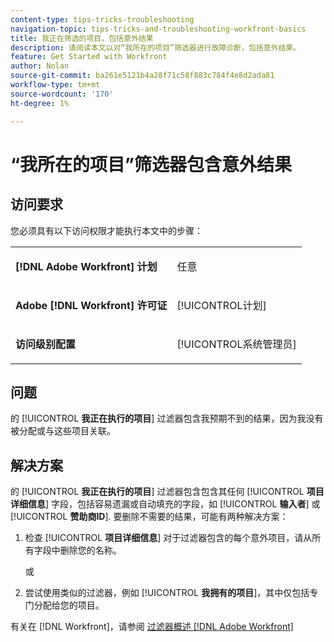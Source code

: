 ```yaml
---
content-type: tips-tricks-troubleshooting
navigation-topic: tips-tricks-and-troubleshooting-workfront-basics
title: 我正在筛选的项目，包括意外结果
description: 请阅读本文以对“我所在的项目”筛选器进行故障诊断，包括意外结果。
feature: Get Started with Workfront
author: Nolan
source-git-commit: ba261e5121b4a28f71c58f883c784f4e8d2ada81
workflow-type: tm+mt
source-wordcount: '170'
ht-degree: 1%

---
```


# “我所在的项目”筛选器包含意外结果

## 访问要求

您必须具有以下访问权限才能执行本文中的步骤：

<table style="table-layout:auto"> 
 <col> 
 <col> 
 <tbody> 
  <tr> 
   <td role="rowheader"><strong>[!DNL Adobe Workfront] 计划</strong></td> 
   <td> <p>任意</p> </td> 
  </tr> 
  <tr> 
   <td role="rowheader"><strong>Adobe [!DNL Workfront] 许可证</strong></td> 
   <td> <p>[!UICONTROL计划] </p> </td> 
  </tr> 
  <tr> 
   <td role="rowheader"><strong>访问级别配置</strong></td> 
   <td> <p>[!UICONTROL系统管理员]</p> </td> 
  </tr> 
 </tbody> 
</table>

## 问题

的 [!UICONTROL **我正在执行的项目**] 过滤器包含我预期不到的结果，因为我没有被分配或与这些项目关联。

## 解决方案

的 [!UICONTROL **我正在执行的项目**] 过滤器包含包含其任何 [!UICONTROL **项目详细信息**] 字段，包括容易遗漏或自动填充的字段，如 [!UICONTROL **输入者**] 或 [!UICONTROL **赞助商ID**]. 要删除不需要的结果，可能有两种解决方案：

1. 检查 [!UICONTROL **项目详细信息**] 对于过滤器包含的每个意外项目，请从所有字段中删除您的名称。

   或

1. 尝试使用类似的过滤器，例如 [!UICONTROL **我拥有的项目**]，其中仅包括专门分配给您的项目。

有关在 [!DNL Workfront]，请参阅 [过滤器概述 [!DNL Adobe Workfront]](/help/quicksilver/reports-and-dashboards/reports/reporting-elements/filters-overview.md)